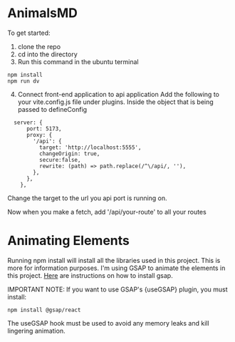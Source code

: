 # AnimalsMD

To get started:

1. clone the repo
2. cd into the directory 
3. Run this command in the ubuntu terminal

```
npm install
npm run dv
```

4. Connect front-end application to api application
Add the following to your vite.config.js file under plugins. Inside the object that is being passed to defineConfig

```
  server: {
      port: 5173,
      proxy: {
        '/api': {
          target: 'http://localhost:5555',
          changeOrigin: true,
          secure:false,
          rewrite: (path) => path.replace(/^\/api/, ''),
        },
      },
    },
```
Change the target to the url you api port is running on. 

Now when you make a fetch, add '/api/your-route' to all your routes

# Animating Elements

Running npm install will install all the libraries used in this project. This is more for information purposes. 
I'm using GSAP to animate the elements in this project. [Here](https://gsap.com/docs/v3/Installation/?tab=npm&module=esm&method=private+registry&tier=free&club=false&require=false&trial=true) are instructions on how to install gsap.

IMPORTANT NOTE: If you want to use GSAP's {useGSAP} plugin, you must install: 

```
npm install @gsap/react
```

The useGSAP hook must be used to avoid any memory leaks and kill lingering animation. 